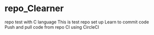 # repo_Clearner
repo test with C language
This is test repo set up
Learn to commit code
Push and pull code from repo
CI using CircleCI

